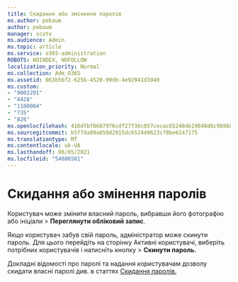 ```yaml
---
title: Скидання або змінення паролів
ms.author: pebaum
author: pebaum
manager: scotv
ms.audience: Admin
ms.topic: article
ms.service: o365-administration
ROBOTS: NOINDEX, NOFOLLOW
localization_priority: Normal
ms.collection: Adm_O365
ms.assetid: 063b56f2-625b-4520-99db-4e92941d3940
ms.custom:
- "9002291"
- "4428"
- "1100004"
- "735"
- "826"
ms.openlocfilehash: 416dfbf8607976cdf27736c057cecac652484b19848d6c9b9680e265394819b3
ms.sourcegitcommit: b5f7da89a650d2915dc652449623c78be6247175
ms.translationtype: MT
ms.contentlocale: uk-UA
ms.lasthandoff: 08/05/2021
ms.locfileid: "54086581"
---
```

# <a name="reset-or-change-passwords"></a>Скидання або змінення паролів

Користувач може змінити власний пароль, вибравши його фотографію або ініціали > **Переглянути обліковий запис**.
  
Якщо користувач забув свій пароль, адміністратор може скинути пароль. Для цього перейдіть на сторінку Активні користувачі, виберіть потрібних користувачів і натисніть кнопку  >  [](https://portal.office.com/adminportal/home#/users) **Скинути пароль.**
  
Докладні відомості про паролі та надання користувачам дозволу скидати власні паролі див. в статтях [Скидання паролів.](/microsoft-365/admin/add-users/reset-passwords)
